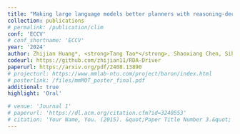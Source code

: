 ```yaml
---
title: "Making large language models better planners with reasoning-decision alignment"
collection: publications
# permalink: /publication/clim
conf: 'ECCV'
# conf_shortname: 'ECCV'
year: '2024'
author: Zhijian Huang*, <strong>Tang Tao*</strong>, Shaoxiang Chen, Sihao Lin, Zequn Jie, Lin Ma, Guangrun Wang, Xiaodan Liang
codeurl: https://github.com/zhijian11/RDA-Driver
paperurl: https://arxiv.org/pdf/2408.13890
# projecturl: https://www.mmlab-ntu.com/project/baron/index.html
# posterlink: /files/mmMOT_poster_final.pdf
additional: true
highlight: 'Oral'

# venue: 'Journal 1'
# paperurl: 'https://dl.acm.org/citation.cfm?id=3240553'
# citation: 'Your Name, You. (2015). &quot;Paper Title Number 3.&quot; <i>Journal 1</i>. 1(3).'
---
```

